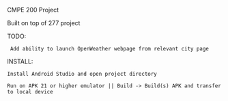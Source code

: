 CMPE 200 Project

Built on top of 277 project

TODO: 

	 Add ability to launch OpenWeather webpage from relevant city page
	 
	 
INSTALL:
	
	Install Android Studio and open project directory
	
	Run on APK 21 or higher emulator || Build -> Build(s) APK and transfer to local device
	  
	  
